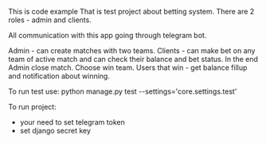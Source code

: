 This is code example
That is test project about betting system.
There are 2 roles - admin and clients.

All communication with this app going through telegram bot.

Admin - can create matches with two teams.
Clients - can make bet on any team of active match and can check their balance and bet status.
In the end Admin close match. Choose win team. 
Users that win - get balance fillup and notification about winning.

To run test use:
python manage.py test --settings='core.settings.test'

To run project:
- your need to set telegram token
- set django secret key
